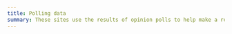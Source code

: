 ```yaml
---
title: Polling data
summary: These sites use the results of opinion polls to help make a recommendation.
---
```

